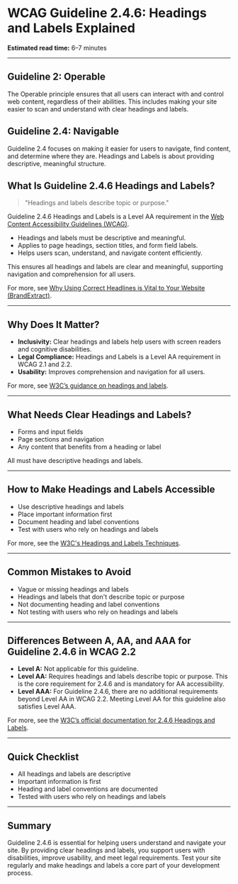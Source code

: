 <!--
title: 2.4.6 - Headings and Labels
series: Making the Web Accessible for All
description: A practical guide to WCAG Guideline 2.4.6 (Headings and Labels)—what it means, why it matters, and how to ensure headings and labels describe topic or purpose.
keywords: wcag 2.4.6, headings, labels, accessibility, web standards, digital inclusion
image: WCAG-Series-2.4.6.png
imageAlt: Blue text on yellow background saying, "Web Content Accessibiilty Guiedlines (WCAG) 2.4.6 Explained, Headings and Labels"
status: published
date: 2025-07-03
excerpt: This guideline ensures headings and labels describe the topic or purpose clearly.
next: /wcag/WCAG-Guideline-2-4-7-Focus-Visible-Explained, Guideline 2.4.7 - Focus Visible
previous: /wcag/WCAG-Guideline-2-4-5-Multiple-Ways-Explained, Guideline 2.4.5 - Multiple Ways
-->

# **WCAG Guideline 2.4.6: Headings and Labels Explained**

**Estimated read time:** 6–7 minutes

---

## **Guideline 2: Operable**

The Operable principle ensures that all users can interact with and control web content, regardless of their abilities. This includes making your site easier to scan and understand with clear headings and labels.

## **Guideline 2.4: Navigable**

Guideline 2.4 focuses on making it easier for users to navigate, find content, and determine where they are. Headings and Labels is about providing descriptive, meaningful structure.

## **What Is Guideline 2.4.6 Headings and Labels?**

> "Headings and labels describe topic or purpose."

Guideline 2.4.6 Headings and Labels is a Level AA requirement in the [Web Content Accessibility Guidelines (WCAG)](https://www.w3.org/WAI/WCAG22/quickref/#headings-and-labels).

- Headings and labels must be descriptive and meaningful.
- Applies to page headings, section titles, and form field labels.
- Helps users scan, understand, and navigate content efficiently.

This ensures all headings and labels are clear and meaningful, supporting navigation and comprehension for all users.

For more, see [Why Using Correct Headlines is Vital to Your Website (BrandExtract)](https://www.brandextract.com/Insights/Articles/Why-Using-Correct-Headlines-is-Vital-to-Your-Website).

---

## **Why Does It Matter?**

- **Inclusivity:** Clear headings and labels help users with screen readers and cognitive disabilities.
- **Legal Compliance:** Headings and Labels is a Level AA requirement in WCAG 2.1 and 2.2.
- **Usability:** Improves comprehension and navigation for all users.

For more, see [W3C’s guidance on headings and labels](https://www.w3.org/WAI/WCAG22/Understanding/headings-and-labels.html).

---

## **What Needs Clear Headings and Labels?**

- Forms and input fields
- Page sections and navigation
- Any content that benefits from a heading or label

All must have descriptive headings and labels.

---

## **How to Make Headings and Labels Accessible**

- Use descriptive headings and labels
- Place important information first
- Document heading and label conventions
- Test with users who rely on headings and labels

For more, see the [W3C's Headings and Labels Techniques](https://www.w3.org/WAI/WCAG22/Techniques/general/G130).

---

## **Common Mistakes to Avoid**

- Vague or missing headings and labels
- Headings and labels that don't describe topic or purpose
- Not documenting heading and label conventions
- Not testing with users who rely on headings and labels

---

## **Differences Between A, AA, and AAA for Guideline 2.4.6 in WCAG 2.2**

- **Level A:** Not applicable for this guideline.
- **Level AA:** Requires headings and labels describe topic or purpose. This is the core requirement for 2.4.6 and is mandatory for AA accessibility.
- **Level AAA:** For Guideline 2.4.6, there are no additional requirements beyond Level AA in WCAG 2.2. Meeting Level AA for this guideline also satisfies Level AAA.

For more, see the [W3C’s official documentation for 2.4.6 Headings and Labels](https://www.w3.org/WAI/WCAG22/Understanding/headings-and-labels.html).

---

## **Quick Checklist**

- All headings and labels are descriptive
- Important information is first
- Heading and label conventions are documented
- Tested with users who rely on headings and labels

---

## **Summary**

Guideline 2.4.6 is essential for helping users understand and navigate your site. By providing clear headings and labels, you support users with disabilities, improve usability, and meet legal requirements. Test your site regularly and make headings and labels a core part of your development process.

